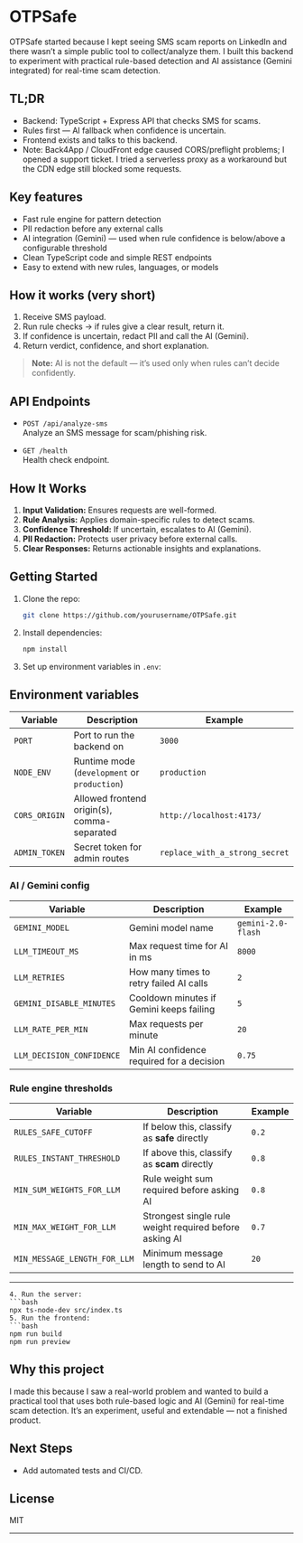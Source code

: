 # OTPSafe

OTPSafe started because I kept seeing SMS scam reports on LinkedIn and there wasn’t a simple public tool to collect/analyze them. I built this backend to experiment with practical rule-based detection and AI assistance (Gemini integrated) for real-time scam detection.

## TL;DR
- Backend: TypeScript + Express API that checks SMS for scams.  
- Rules first — AI fallback when confidence is uncertain.  
- Frontend exists and talks to this backend.  
- Note: Back4App / CloudFront edge caused CORS/preflight problems; I opened a support ticket. I tried a serverless proxy as a workaround but the CDN edge still blocked some requests.

## Key features
- Fast rule engine for pattern detection  
- PII redaction before any external calls  
- AI integration (Gemini) — used when rule confidence is below/above a configurable threshold  
- Clean TypeScript code and simple REST endpoints  
- Easy to extend with new rules, languages, or models

## How it works (very short)
1. Receive SMS payload.  
2. Run rule checks → if rules give a clear result, return it.  
3. If confidence is uncertain, redact PII and call the AI (Gemini).  
4. Return verdict, confidence, and short explanation.

> **Note:** AI is not the default — it’s used only when rules can’t decide confidently.

## API Endpoints

- `POST /api/analyze-sms`  
  Analyze an SMS message for scam/phishing risk.

- `GET /health`  
  Health check endpoint.

## How It Works

1. **Input Validation:** Ensures requests are well-formed.
2. **Rule Analysis:** Applies domain-specific rules to detect scams.
3. **Confidence Threshold:** If uncertain, escalates to AI (Gemini).
4. **PII Redaction:** Protects user privacy before external calls.
5. **Clear Responses:** Returns actionable insights and explanations.

## Getting Started

1. Clone the repo:
   ```bash
   git clone https://github.com/yourusername/OTPSafe.git
   ```
2. Install dependencies:
   ```bash
   npm install
   ```
3. Set up environment variables in `.env`:
## Environment variables

| Variable                   | Description                                                                 | Example |
|-----------------------------|-----------------------------------------------------------------------------|---------|
| `PORT`                     | Port to run the backend on                                                  | `3000` |
| `NODE_ENV`                 | Runtime mode (`development` or `production`)                                | `production` |
| `CORS_ORIGIN`              | Allowed frontend origin(s), comma-separated                                 | `http://localhost:4173/` |
| `ADMIN_TOKEN`              | Secret token for admin routes                                               | `replace_with_a_strong_secret` |

### AI / Gemini config
| Variable                   | Description                                                                 | Example |
|-----------------------------|-----------------------------------------------------------------------------|---------|
| `GEMINI_MODEL`             | Gemini model name                                                           | `gemini-2.0-flash` |
| `LLM_TIMEOUT_MS`           | Max request time for AI in ms                                               | `8000` |
| `LLM_RETRIES`              | How many times to retry failed AI calls                                     | `2` |
| `GEMINI_DISABLE_MINUTES`   | Cooldown minutes if Gemini keeps failing                                    | `5` |
| `LLM_RATE_PER_MIN`         | Max requests per minute                                                     | `20` |
| `LLM_DECISION_CONFIDENCE`  | Min AI confidence required for a decision                                   | `0.75` |

### Rule engine thresholds
| Variable                   | Description                                                                 | Example |
|-----------------------------|-----------------------------------------------------------------------------|---------|
| `RULES_SAFE_CUTOFF`        | If below this, classify as **safe** directly                                | `0.2` |
| `RULES_INSTANT_THRESHOLD`  | If above this, classify as **scam** directly                                | `0.8` |
| `MIN_SUM_WEIGHTS_FOR_LLM`  | Rule weight sum required before asking AI                                   | `0.8` |
| `MIN_MAX_WEIGHT_FOR_LLM`   | Strongest single rule weight required before asking AI                      | `0.7` |
| `MIN_MESSAGE_LENGTH_FOR_LLM` | Minimum message length to send to AI                                       | `20` |

---
   ```
4. Run the server:
   ```bash
   npx ts-node-dev src/index.ts
5. Run the frontend:
   ```bash
   npm run build
   npm run preview
   ```

## Why this project

I made this because I saw a real-world problem and wanted to build a practical tool that uses both rule-based logic and AI (Gemini) for real-time scam detection. It’s an experiment, useful and extendable — not a finished product.


## Next Steps

- Add automated tests and CI/CD.

## License

MIT

---

